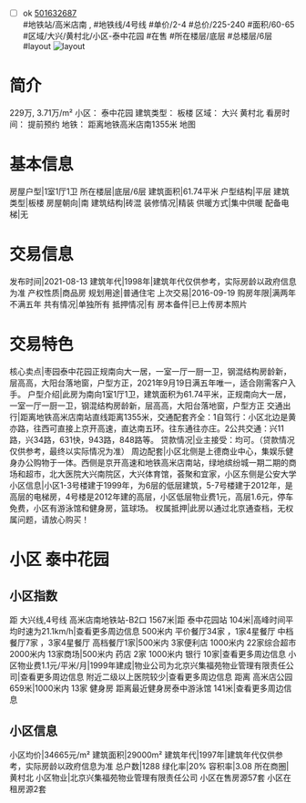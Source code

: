 - [ ] ok [501632687](https://bj.5i5j.com/ershoufang/501632687.html)  
 #地铁站/高米店南 ,  #地铁线/4号线
#单价/2-4 #总价/225-240 #面积/60-65   #区域/大兴/黄村北/小区-泰中花园 #在售 #所在楼层/底层 #总楼层/6层 #layout 
![layout](http://image2a.5i5j.com/bdir/layout/dd8fcf1e2aa4449d944cf1be99dc0bc8.jpg_P5.jpg) 
# 简介 
 229万,  3.71万/m² 
小区： 泰中花园
建筑类型： 板楼
区域： 大兴 黄村北
看房时间： 提前预约
地铁： 距离地铁高米店南1355米 地图
# 基本信息 
 房屋户型|1室1厅1卫
所在楼层|底层/6层
建筑面积|61.74平米
户型结构|平层
建筑类型|板楼
房屋朝向|南
建筑结构|砖混
装修情况|精装
供暖方式|集中供暖
配备电梯|无
# 交易信息 
 发布时间|2021-08-13
建筑年代|1998年|建筑年代仅供参考，实际房龄以政府信息为准
产权性质|商品房
规划用途|普通住宅
上次交易|2016-09-19
购房年限|满两年不满五年
共有情况|单独所有
抵押情况|有
房本备件|已上传房本照片
# 交易特色 
 核心卖点|枣园泰中花园正规南向大一居，一室一厅一厨一卫，钢混结构房龄新，层高高，大阳台落地窗，户型方正，2021年9月19日满五年唯一，适合刚需客户入手。
户型介绍|此房为南向1室1厅1卫，建筑面积为61.74平米，正规南向大一居，一室一厅一厨一卫，钢混结构房龄新，层高高，大阳台落地窗，户型方正
交通出行|距离地铁高米店南站直线距离1355米，交通配套齐全：1自驾行：小区北边是黄亦路，往西可直接上京开高速，直达南五环。往东通往亦庄。2公共交通：兴11路，兴34路，631快，943路，848路等。
贷款情况|业主接受：均可。（贷款情况仅供参考，最终以实际情况为准）
周边配套|小区北侧是上德商业中心，集娱乐健身办公购物于一体。西侧是京开高速和地铁高米店南站，绿地缤纷城一期二期的商场和超市，北大医院大兴南院区，大兴体育馆，荟聚和宜家，小区东侧是公安大学
小区信息|小区1-3号楼建于1999年，为6层的低层建筑，5-7号楼建于2012年，是高层的电梯房，4号楼是2012年建的高层，小区低层物业费1元，高层1.6元，停车免费，小区有游泳馆和健身房，篮球场。
权属抵押|此房以通过北京通查档，无权属问题，请放心购买！
# 小区 泰中花园
## 小区指数 
 距 大兴线,4号线 高米店南地铁站-B2口 1567米|距 泰中花园站 104米|高峰时间平均时速为21.1km/h|查看更多周边信息
500米内 平价餐厅34家 ，1家4星餐厅
中档餐厅7家 ，3家4星餐厅
高档餐厅1家|500米内 3家便利店
1000米内 22家综合超市
2000米内 13家商场|500米内 药店 2家
1000米内 银行 10家|查看更多周边信息
小区物业费1.1元/平米/月|1999年建成|物业公司为北京兴集福苑物业管理有限责任公司|查看更多周边信息
附近二级以上医院较少|查看更多周边信息
距离 高米店公园 659米|1000米内 13家 健身房
距离最近健身房泰中游泳馆 141米|查看更多周边信息
## 小区信息 
 小区均价|34665元/m²
建筑面积|29000m²
建筑年代|1997年|建筑年代仅供参考，实际房龄以政府信息为准
总户数|1288
绿化率|20%
容积率|3.08
所在商圈|黄村北
小区物业|北京兴集福苑物业管理有限责任公司
小区在售房源57套
小区在租房源2套
